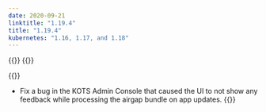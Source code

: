 ```yaml
---
date: 2020-09-21
linktitle: "1.19.4"
title: "1.19.4"
kubernetes: "1.16, 1.17, and 1.18"
---
```


{{<changes>}}
{{</changes>}}

{{<fixes>}}
* Fix a bug in the KOTS Admin Console that caused the UI to not show any feedback while processing the airgap bundle on app updates.
{{</fixes>}}